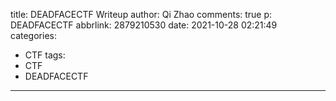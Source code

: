 title: DEADFACECTF Writeup
author: Qi Zhao
comments: true
p: DEADFACECTF
abbrlink: 2879210530
date: 2021-10-28 02:21:49
categories:
  - CTF
tags:
  - CTF
  - DEADFACECTF
---
